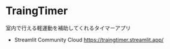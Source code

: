 # TraingTimer
室内で行える軽運動を補助してくれるタイマーアプリ
- Streamlit Community Cloud  https://traingtimer.streamlit.app/
